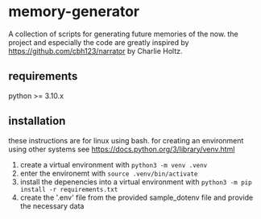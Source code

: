 # memory-generator

A collection of scripts for generating future memories of the now. the project and especially the code are greatly inspired by https://github.com/cbh123/narrator by Charlie Holtz.

## requirements

python >= 3.10.x

## installation

these instructions are for linux using bash. for creating an environment using other systems see https://docs.python.org/3/library/venv.html

1. create a virtual environment with `python3 -m venv .venv`
2. enter the environemt with `source .venv/bin/activate`
3. install the depenencies into a virtual environment with `python3 -m pip install -r requirements.txt`
4. create the '.env' file from the provided sample_dotenv file and provide the necessary data
